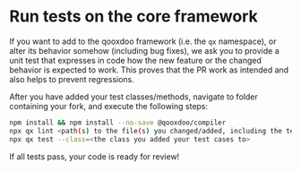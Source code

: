 # Run tests on the core framework

If you want to add to the qooxdoo framework (i.e. the `qx` namespace), or alter 
its behavior somehow (including bug fixes), we ask you to provide a unit test that
expresses in code how the new feature or the changed behavior is expected to work.
This proves that the PR work as intended and also helps to prevent regressions. 

After you have added your test classes/methods, navigate to folder containing your
fork, and execute the following steps:

```bash
npm install && npm install --no-save @qooxdoo/compiler 
npx qx lint <path(s) to the file(s) you changed/added, including the test class>
npx qx test --class=<the class you added your test cases to> 
```

If all tests pass, your code is ready for review!
